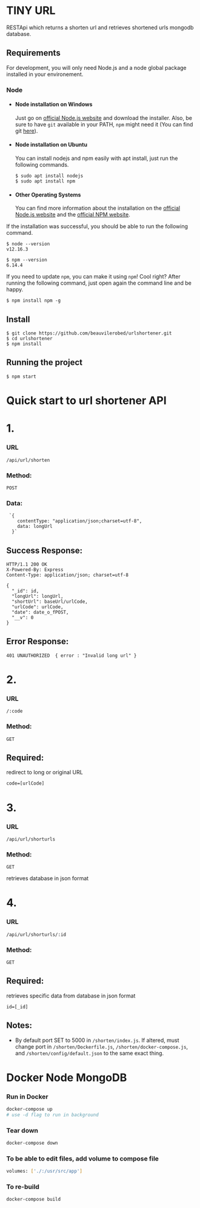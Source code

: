 # TINY URL
RESTApi which returns a shorten url and retrieves shortened urls mongodb database.

## Requirements

For development, you will only need Node.js and a node global package installed in your environement.

### Node
- #### Node installation on Windows

  Just go on [official Node.js website](https://nodejs.org/) and download the installer.
Also, be sure to have `git` available in your PATH, `npm` might need it (You can find git [here](https://git-scm.com/)).

- #### Node installation on Ubuntu

  You can install nodejs and npm easily with apt install, just run the following commands.

      $ sudo apt install nodejs
      $ sudo apt install npm

- #### Other Operating Systems
  You can find more information about the installation on the [official Node.js website](https://nodejs.org/) and the [official NPM website](https://npmjs.org/).

If the installation was successful, you should be able to run the following command.

    $ node --version
    v12.16.3

    $ npm --version
    6.14.4

If you need to update `npm`, you can make it using `npm`! Cool right? After running the following command, just open again the command line and be happy.

    $ npm install npm -g

## Install

    $ git clone https://github.com/beauvilerobed/urlshortener.git
    $ cd urlshortener
    $ npm install

## Running the project

    $ npm start

# Quick start to url shortener API
# 1.
### URL

  `/api/url/shorten`

### Method:
 
 `POST`

### Data:

     `{
        contentType: "application/json;charset=utf-8",
        data: longUrl
      }`
       
## Success Response:

    HTTP/1.1 200 OK
    X-Powered-By: Express
    Content-Type: application/json; charset=utf-8

    {
      "_id": id,
      "longUrl": longUrl,
      "shortUrl": baseUrl/urlCode,
      "urlCode": urlCode,
      "date": date_o_fPOST,
      "__v": 0
    }
 
## Error Response:

  `401 UNAUTHORIZED 
   { error : "Invalid long url" }`
   
# 2.
### URL

  `/:code`

### Method:
 
 `GET`

## Required:

redirect to long or original URL

    code=[urlCode]
 
# 3.
### URL

  `/api/url/shorturls`

### Method:
 
 `GET`

retrieves database in json format

# 4.
### URL

  `/api/url/shorturls/:id`

### Method:
 
 `GET`

## Required:

retrieves specific data from database in json format

    id=[_id]
  
## Notes:

- By default port SET to 5000 in `/shorten/index.js`. If altered, must change port in `/shorten/Dockerfile.js`, `/shorten/docker-compose.js`, and `/shorten/config/default.json` to the same exact thing.



# Docker Node MongoDB

### Run in Docker
```bash
docker-compose up
# use -d flag to run in background
```

### Tear down
```bash
docker-compose down
```

### To be able to edit files, add volume to compose file
```bash
volumes: ['./:/usr/src/app']
```

### To re-build
```bash
docker-compose build
```
